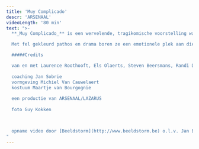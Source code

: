 ```yaml
---
title: 'Muy Complicado'
descr: 'ARSENAAL'
videoLength: '80 min'
text: ">-
  **_Muy Complicado_** is een wervelende, tragikomische voorstelling waarin vier spelers omgaan met het lijden van de mens als soort. De personages lijken weggelopen uit films van de Spaanse cineast Pedro Almodovar.

  Met fel gekleurd pathos en drama boren ze een emotionele plek aan die groter is dan het leven zelf. De dingen des levens worden uitvergroot met maar één doel: (h)erkenning en troost.

  #####Credits

  van en met Laurence Roothooft, Els Olaerts, Steven Beersmans, Randi De Vlieghe
  
  coaching Jan Sobrie
  vormgeving Michiel Van Cauwelaert
  kostuum Maartje van Bourgognie
  
  een productie van ARSENAAL/LAZARUS
  
  foto Guy Kokken

  ‍

  opname video door [Beeldstorm](http://www.beeldstorm.be) o.l.v. Jan Bosteels
"
---
```

